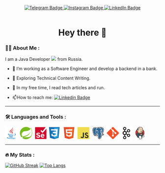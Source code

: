 <div id="header" align="center">

<div id="badges">
    <a href="https://t.me/Samoiloff90">
        <img src="https://img.shields.io/badge/Telegram-blue?style=for-the-badge&logo=telegram&logoColor=white" alt="Telegram Badge"/>
    </a>
    <a href="https://www.instagram.com/samoiloff90/">
        <img src="https://img.shields.io/badge/Instagram-e04b22?style=for-the-badge&logo=instagram&logoColor=white" alt="Instagram Badge"/>
    </a>
    <a href="https://www.linkedin.com/in/samoiloff/">
        <img src="https://img.shields.io/badge/LinkedIn-blue?style=for-the-badge&logo=linkedin&logoColor=white" alt="LinkedIn Badge"/>
    </a>
</div>
<img src="https://komarev.com/ghpvc/?username=Samoiloff90&style=flat-square&color=blue" alt=""/>
<h1>
  Hey there 👋
</h1>
</div>

### :man_technologist: About Me :

I am a Java Developer <img src="https://media.giphy.com/media/WUlplcMpOCEmTGBtBW/giphy.gif" width="30"> from Russia.

- :bank: I’m working as a Software Engineer and develop a backend in a bank.

- :telescope: Exploring Technical Content Writing.

- :metal: In my free time, I read tech articles and run.

- :mailbox:How to reach me: [![Linkedin Badge](https://img.shields.io/badge/-Samoilov-blue?style=flat&logo=Linkedin&logoColor=white)](https://www.linkedin.com/in/samoiloff/)

---

### :hammer_and_wrench: Languages and Tools :

<div>
  <img src="https://github.com/devicons/devicon/blob/master/icons/java/java-original.svg" title="Java" alt="Java" width="40" height="40"/>&nbsp;
  <img src="https://github.com/devicons/devicon/blob/master/icons/spring/spring-original.svg" title="Spring" alt="Spring" width="40" height="40"/>&nbsp;
  <img src="https://github.com/devicons/devicon/blob/master/icons/selenium/selenium-original.svg" title="selenium" **alt="selenium" width="40" height="40"/>
  <img src="https://github.com/devicons/devicon/blob/master/icons/css3/css3-original.svg"  title="CSS3" alt="CSS" width="40" height="40"/>&nbsp;
  <img src="https://github.com/devicons/devicon/blob/master/icons/html5/html5-original.svg" title="HTML5" alt="HTML" width="40" height="40"/>&nbsp;
  <img src="https://github.com/devicons/devicon/blob/master/icons/javascript/javascript-original.svg" title="JavaScript" alt="JavaScript" width="40" height="40"/>&nbsp;
  <img src="https://github.com/devicons/devicon/blob/master/icons/postgresql/postgresql-original.svg" title="postgresql"  alt="postgresql" width="40" height="40"/>&nbsp;
  <img src="https://github.com/devicons/devicon/blob/master/icons/git/git-original.svg" title="Git" **alt="Git" width="40" height="40"/>
  <img src="https://github.com/devicons/devicon/blob/master/icons/apachekafka/apachekafka-original.svg" title="Kafka" **alt="Kafka" width="40" height="40"/>
  <img src="https://github.com/devicons/devicon/blob/master/icons/jenkins/jenkins-original.svg" title="jenkins" **alt="jenkins" width="40" height="40"/>
</div>

---

### :fire: My Stats :

[![GitHub Streak](http://github-readme-streak-stats.herokuapp.com?user=Samoiloff90&theme=dark&locale=en)](https://github.com/Samoiloff90)
[![Top Langs](https://github-readme-stats.vercel.app/api/top-langs/?username=Samoiloff90&layout=compact&theme=vision-friendly-dark)](https://github.com/Samoiloff90)
